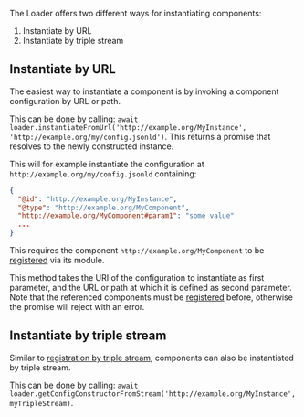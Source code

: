 The Loader offers two different ways for instantiating components:

1. Instantiate by URL
2. Instantiate by triple stream

## Instantiate by URL

The easiest way to instantiate a component is by invoking a component configuration by URL or path.

This can be done by calling: `await loader.instantiateFromUrl('http://example.org/MyInstance', 'http://example.org/my/config.jsonld')`.
This returns a promise that resolves to the newly constructed instance.

This will for example instantiate the configuration at `http://example.org/my/config.jsonld` containing:
```json
{
  "@id": "http://example.org/MyInstance",
  "@type": "http://example.org/MyComponent",
  "http://example.org/MyComponent#param1": "some value"
  ...
}
```
This requires the component `http://example.org/MyComponent` to be [registered](../registration/) via its module.

This method takes the URI of the configuration to instantiate as first parameter, and the URL or path at which it is defined as second parameter.
Note that the referenced components must be [registered](../registration/) before, otherwise the promise will reject with an error.

## Instantiate by triple stream

Similar to [registration by triple stream](../registration/#registering-by-triple-stream), components can also be instantiated by triple stream.

This can be done by calling: `await loader.getConfigConstructorFromStream('http://example.org/MyInstance', myTripleStream)`.
